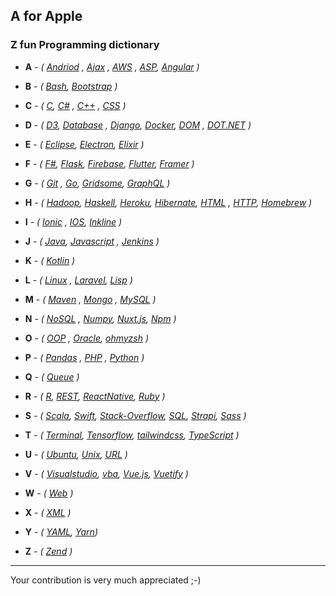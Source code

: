 ## A for Apple 



### Z fun Programming dictionary 

- **A** - *( [Andriod](https://www.android.com/) , [Ajax](https://en.wikipedia.org/wiki/Ajax_(programming)) , [AWS](https://aws.amazon.com/) , [ASP](https://dotnet.microsoft.com/apps/aspnet), [Angular](https://angular.io/) )*

- **B** - *( [Bash](https://www.gnu.org/software/bash/), [Bootstrap](https://getbootstrap.com) )*

- **C** - *( [C](https://en.wikipedia.org/wiki/C_(programming_language)), [C#](https://docs.microsoft.com/en-us/dotnet/csharp/) , [C++](https://en.wikipedia.org/wiki/C%2B%2B) , [CSS](https://en.wikipedia.org/wiki/Cascading_Style_Sheets) )*

- **D** - *( [D3](https://d3js.org/), [Database](https://en.wikipedia.org/wiki/Database) , [Django](https://www.djangoproject.com/), [Docker](https://hub.docker.com/), [DOM](https://en.wikipedia.org/wiki/Document_Object_Model) , [DOT.NET](https://dotnet.microsoft.com/) )*

- **E** - *( [Eclipse](https://www.eclipse.org/), [Electron](https://www.electronjs.org),  [Elixir](https://elixir-lang.org/) )*

- **F** - *( [F#]( https://fsharp.org/ ), [Flask](https://github.com/pallets/flask), [Firebase](https://firebase.google.com/), [Flutter](https://flutter.dev/), [Framer](https://www.framer.com/) )*

- **G** - *( [Git](https://git-scm.com/) , [Go](https://golang.org/), [Gridsome](https://gridsome.org/), [GraphQL](https://graphql.org/)  )*

- **H** - *( [Hadoop](https://hadoop.apache.org/), [Haskell](https://www.haskell.org/), [Heroku](https://www.heroku.com/), [Hibernate](https://hibernate.org/), [HTML](https://en.wikipedia.org/wiki/HTML) , [HTTP](https://en.wikipedia.org/wiki/Hypertext_Transfer_Protocol), [Homebrew](https://brew.sh/) )*

- **I** - *( [Ionic](https://ionicframework.com/) , [IOS](https://en.wikipedia.org/wiki/IOS), [Inkline](https://inkline.io/) )*

- **J** - *( [Java](https://www.java.com/en/), [Javascript](https://en.wikipedia.org/wiki/JavaScript) , [Jenkins](https://jenkins.io/) )*

- **K** - *( [Kotlin](https://kotlinlang.org/) )*

- **L** - *( [Linux](https://www.linux.org/) , [Laravel](https://laravel.com/), [Lisp](https://en.wikipedia.org/wiki/Lisp_(programming_language)) )*

- **M** - *( [Maven](https://maven.apache.org/) , [Mongo](https://www.mongodb.com/) , [MySQL](https://www.mysql.com/) )*

- **N** - *( [NoSQL](https://en.wikipedia.org/wiki/NoSQL) , [Numpy](https://numpy.org/), [Nuxt.js](https://nuxtjs.org/), [Npm](http://npmjs.com/) )*

- **O** - *( [OOP](https://en.wikipedia.org/wiki/Object-oriented_programming) , [Oracle](https://www.oracle.com/index.html), [ohmyzsh](https://ohmyz.sh/) )*

- **P** - *( [Pandas](https://pandas.pydata.org/) , [PHP](https://www.php.net/) , [Python](https://www.python.org/) )*

- **Q** - *( [Queue](https://www.geeksforgeeks.org/queue-data-structure/) )*

- **R** - *( [R](https://www.r-project.org/), [REST](https://en.wikipedia.org/wiki/Representational_state_transfer), [ReactNative](https://reactnative.dev/), [Ruby](https://www.ruby-lang.org/en/) )*

- **S** - *( [Scala](https://www.scala-lang.org/), [Swift](https://developer.apple.com/swift/), [Stack-Overflow](https://stackoverflow.com/), [SQL](https://en.wikipedia.org/wiki/SQL), [Strapi](https://strapi.io/), [Sass](https://sass-lang.com/) )*

- **T** - *( [Terminal](http://linuxcommand.org/), [Tensorflow](https://www.tensorflow.org/), [tailwindcss](https://tailwindcss.com/), [TypeScript](https://www.typescriptlang.org/) )*
 
- **U** - *( [Ubuntu](https://ubuntu.com/), [Unix](https://www.unix.com/), [URL](https://en.wikipedia.org/wiki/URL) )*

- **V** - *( [Visualstudio](https://visualstudio.microsoft.com/), [vba](https://en.wikipedia.org/wiki/Visual_Basic_for_Applications), [Vue.js](https://vuejs.org/), [Vuetify](https://vuetifyjs.com/) )*

- **W** - *( [Web](https://en.wikipedia.org/wiki/Web) )*

- **X** - *( [XML](https://www.xml.com/) )*

- **Y** - *( [YAML](https://yaml.org/), [Yarn](https://yarnpkg.com/))*

- **Z** - *( [Zend](https://framework.zend.com/) )*


---------------------------------------

Your contribution is very much appreciated ;-) 
